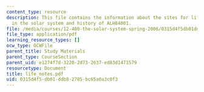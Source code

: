 ```yaml
---
content_type: resource
description: This file contains the information about the sites for life elsewhere
  in the solar system and history of ALH84001.
file: /media/courses/12-400-the-solar-system-spring-2006/0315d4f5db01ddb82785bc65a0a3c0f3_life_notes.pdf
file_type: application/pdf
learning_resource_types: []
ocw_type: OCWFile
parent_title: Study Materials
parent_type: CourseSection
parent_uid: e1274f7d-3220-2d73-2637-ed83d1471579
resourcetype: Document
title: life_notes.pdf
uid: 0315d4f5-db01-ddb8-2785-bc65a0a3c0f3
---
```

